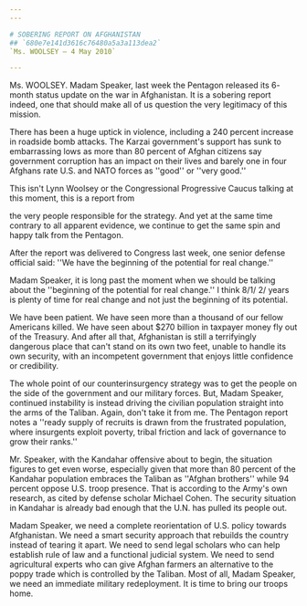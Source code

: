 ```yaml
---
---

# SOBERING REPORT ON AFGHANISTAN
## `680e7e141d3616c76480a5a3a113dea2`
`Ms. WOOLSEY — 4 May 2010`

---
```



Ms. WOOLSEY. Madam Speaker, last week the Pentagon released its 6-
month status update on the war in Afghanistan. It is a sobering report 
indeed, one that should make all of us question the very legitimacy of 
this mission.

There has been a huge uptick in violence, including a 240 percent 
increase in roadside bomb attacks. The Karzai government's support has 
sunk to embarrassing lows as more than 80 percent of Afghan citizens 
say government corruption has an impact on their lives and barely one 
in four Afghans rate U.S. and NATO forces as ''good'' or ''very good.''

This isn't Lynn Woolsey or the Congressional Progressive Caucus 
talking at this moment, this is a report from


the very people responsible for the strategy. And yet at the same time 
contrary to all apparent evidence, we continue to get the same spin and 
happy talk from the Pentagon.

After the report was delivered to Congress last week, one senior 
defense official said: ''We have the beginning of the potential for 
real change.''

Madam Speaker, it is long past the moment when we should be talking 
about the ''beginning of the potential for real change.'' I think 8/1/
2/ years is plenty of time for real change and not just the beginning 
of its potential.

We have been patient. We have seen more than a thousand of our fellow 
Americans killed. We have seen about $270 billion in taxpayer money fly 
out of the Treasury. And after all that, Afghanistan is still a 
terrifyingly dangerous place that can't stand on its own two feet, 
unable to handle its own security, with an incompetent government that 
enjoys little confidence or credibility.

The whole point of our counterinsurgency strategy was to get the 
people on the side of the government and our military forces. But, 
Madam Speaker, continued instability is instead driving the civilian 
population straight into the arms of the Taliban. Again, don't take it 
from me. The Pentagon report notes a ''ready supply of recruits is 
drawn from the frustrated population, where insurgents exploit poverty, 
tribal friction and lack of governance to grow their ranks.''

Mr. Speaker, with the Kandahar offensive about to begin, the 
situation figures to get even worse, especially given that more than 80 
percent of the Kandahar population embraces the Taliban as ''Afghan 
brothers'' while 94 percent oppose U.S. troop presence. That is 
according to the Army's own research, as cited by defense scholar 
Michael Cohen. The security situation in Kandahar is already bad enough 
that the U.N. has pulled its people out.

Madam Speaker, we need a complete reorientation of U.S. policy 
towards Afghanistan. We need a smart security approach that rebuilds 
the country instead of tearing it apart. We need to send legal scholars 
who can help establish rule of law and a functional judicial system. We 
need to send agricultural experts who can give Afghan farmers an 
alternative to the poppy trade which is controlled by the Taliban. Most 
of all, Madam Speaker, we need an immediate military redeployment. It 
is time to bring our troops home.
